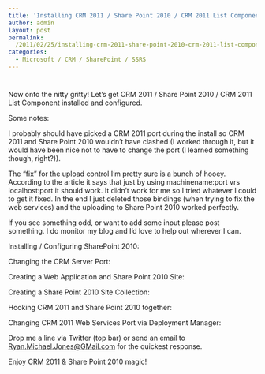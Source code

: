 ```yaml
---
title: 'Installing CRM 2011 / Share Point 2010 / CRM 2011 List Component - Part 2/2'
author: admin
layout: post
permalink: 
  /2011/02/25/installing-crm-2011-share-point-2010-crm-2011-list-component-part-22/
categories:
  - Microsoft / CRM / SharePoint / SSRS
---
```

# 

Now onto the nitty gritty! Let’s get CRM 2011 / Share Point 2010 / CRM 2011 List Component installed and configured.

Some notes:

I probably should have picked a CRM 2011 port during the install so CRM 2011 and Share Point 2010 wouldn’t have clashed (I worked through it, but it would have been nice not to have to change the port (I learned something though, right?)).

The “fix” for the upload control I’m pretty sure is a bunch of hooey. According to the article it says that just by using machinename:port vrs localhost:port it should work. It didn’t work for me so I tried whatever I could to get it fixed. In the end I just deleted those bindings (when trying to fix the web services) and the uploading to Share Point 2010 worked perfectly.

If you see something odd, or want to add some input please post something. I do monitor my blog and I’d love to help out wherever I can.

Installing / Configuring SharePoint 2010:  


Changing the CRM Server Port:  


Creating a Web Application and Share Point 2010 Site:  


Creating a Share Point 2010 Site Collection:  


Hooking CRM 2011 and Share Point 2010 together:  


Changing CRM 2011 Web Services Port via Deployment Manager:  


Drop me a line via Twitter (top bar) or send an email to Ryan.Michael.Jones@GMail.com for the quickest response.

Enjoy CRM 2011 & Share Point 2010 magic!